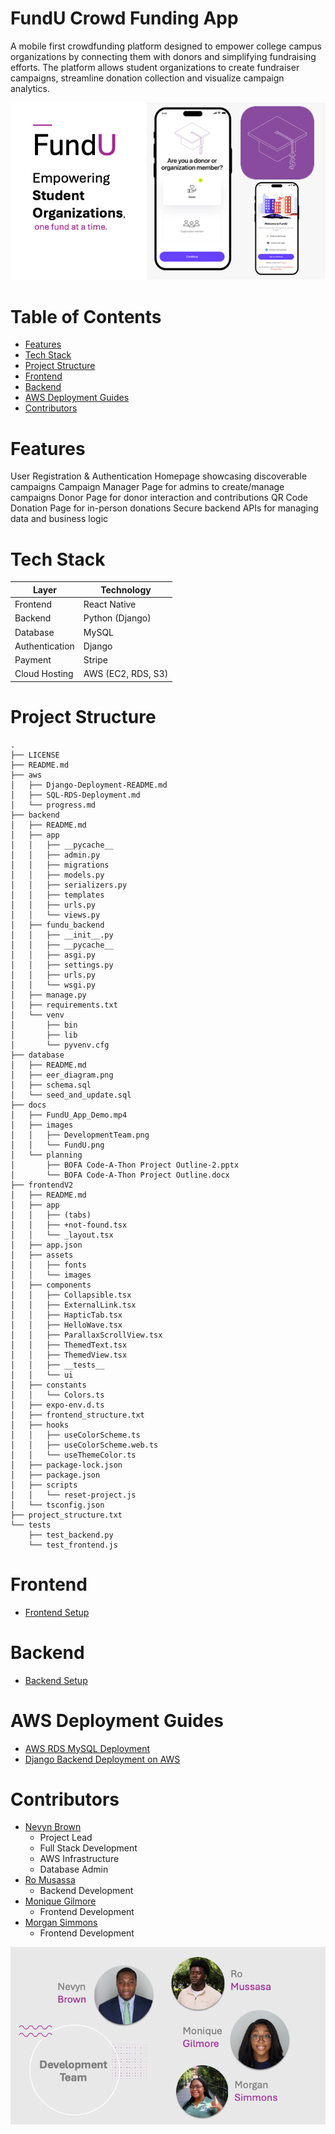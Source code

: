 # FundU Crowd Funding App
A mobile first crowdfunding platform designed to empower college campus organizations by connecting them with donors and simplifying fundraising efforts. The platform allows student organizations to create fundraiser campaigns, streamline donation collection and visualize campaign analytics.

![FundU Logo](./docs/images/FundU.png)


# Table of Contents

- [Features](#features)
- [Tech Stack](#tech-stack)
- [Project Structure](#project-structure)
- [Frontend](#frontend)
- [Backend](#backend)
- [AWS Deployment Guides](#aws-deployment-guides)
- [Contributors](#contributors)

# Features

User Registration & Authentication 
Homepage showcasing discoverable campaigns
Campaign Manager Page for admins to create/manage campaigns
Donor Page for donor interaction and contributions
QR Code Donation Page for in-person donations
Secure backend APIs for managing data and business logic

# Tech Stack

| **Layer**        | **Technology**                |
|------------------|-------------------------------|
| Frontend         | React Native                  |
| Backend          | Python (Django)               |
| Database         | MySQL                         |
| Authentication   | Django                        |
| Payment          | Stripe                        |
| Cloud Hosting    | AWS (EC2, RDS, S3)            |

# Project Structure
```
.
├── LICENSE
├── README.md
├── aws
│   ├── Django-Deployment-README.md
│   ├── SQL-RDS-Deployment.md
│   └── progress.md
├── backend
│   ├── README.md
│   ├── app
│   │   ├── __pycache__
│   │   ├── admin.py
│   │   ├── migrations
│   │   ├── models.py
│   │   ├── serializers.py
│   │   ├── templates
│   │   ├── urls.py
│   │   └── views.py
│   ├── fundu_backend
│   │   ├── __init__.py
│   │   ├── __pycache__
│   │   ├── asgi.py
│   │   ├── settings.py
│   │   ├── urls.py
│   │   └── wsgi.py
│   ├── manage.py
│   ├── requirements.txt
│   └── venv
│       ├── bin
│       ├── lib
│       └── pyvenv.cfg
├── database
│   ├── README.md
│   ├── eer_diagram.png
│   ├── schema.sql
│   └── seed_and_update.sql
├── docs
│   ├── FundU_App_Demo.mp4
│   ├── images
│   │   ├── DevelopmentTeam.png
│   │   └── FundU.png
│   └── planning
│       ├── BOFA Code-A-Thon Project Outline-2.pptx
│       └── BOFA Code-A-Thon Project Outline.docx
├── frontendV2
│   ├── README.md
│   ├── app
│   │   ├── (tabs)
│   │   ├── +not-found.tsx
│   │   └── _layout.tsx
│   ├── app.json
│   ├── assets
│   │   ├── fonts
│   │   └── images
│   ├── components
│   │   ├── Collapsible.tsx
│   │   ├── ExternalLink.tsx
│   │   ├── HapticTab.tsx
│   │   ├── HelloWave.tsx
│   │   ├── ParallaxScrollView.tsx
│   │   ├── ThemedText.tsx
│   │   ├── ThemedView.tsx
│   │   ├── __tests__
│   │   └── ui
│   ├── constants
│   │   └── Colors.ts
│   ├── expo-env.d.ts
│   ├── frontend_structure.txt
│   ├── hooks
│   │   ├── useColorScheme.ts
│   │   ├── useColorScheme.web.ts
│   │   └── useThemeColor.ts
│   ├── package-lock.json
│   ├── package.json
│   ├── scripts
│   │   └── reset-project.js
│   └── tsconfig.json
├── project_structure.txt
└── tests
    ├── test_backend.py
    └── test_frontend.js

```
# Frontend
- [Frontend Setup](frontendV2/README.md)
# Backend
- [Backend Setup](backend/README.md)
  
# AWS Deployment Guides
- [AWS RDS MySQL Deployment](aws/SQL-RDS-Deployment.md)
- [Django Backend Deployment on AWS](aws/Django-Deployment-README.md)

# Contributors

- [Nevyn Brown](https://github.com/BrownTD)
    - Project Lead
    - Full Stack Development
    - AWS Infrastructure
    - Database Admin
- [Ro Musassa](https://github.com/24ro)
    -  Backend Development
- [Monique Gilmore](https://github.com/monique3443)
    - Frontend Development
- [Morgan Simmons](https://github.com/morgan0paige)
    - Frontend Development

![Development Team](./docs/images/DevelopmentTeam.png)

